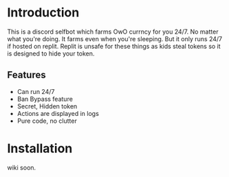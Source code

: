 # Introduction
This is a discord selfbot which farms OwO currncy for you 24/7. No matter what you're doing. It farms even when you're sleeping. But it only runs 24/7 if hosted on replit. Replit is unsafe for these things as kids steal tokens so it is designed to hide your token. 

## Features
- Can run 24/7
- Ban Bypass feature
- Secret, Hidden token
- Actions are displayed in logs
- Pure code, no clutter

# Installation
wiki soon.
